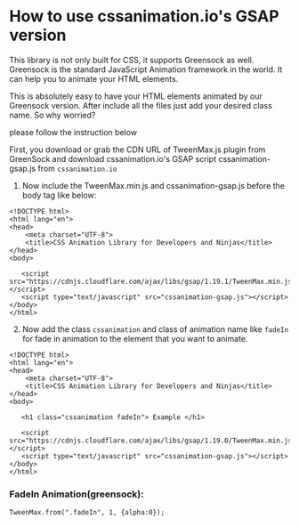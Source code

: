 # How to use cssanimation.io's GSAP version
This library is not only built for CSS, it supports Greensock as well. Greensock is the standard JavaScript Animation framework in the world. It can help you to animate your HTML elements.

This is absolutely easy to have your HTML elements animated by our Greensock version. After include all the files just add your desired class name. 
So why worried?

please follow the instruction below

First, you download or grab the CDN URL of TweenMax.js plugin from GreenSock and download cssanimation.io's GSAP script cssanimation-gsap.js from `cssanimation.io`

1. Now include the TweenMax.min.js and cssanimation-gsap.js before the body tag like below:
```
<!DOCTYPE html>
<html lang="en">
<head> 
    <meta charset="UTF-8">
    <title>CSS Animation Library for Developers and Ninjas</title> 
</head> 
<body> 

   <script src="https://cdnjs.cloudflare.com/ajax/libs/gsap/1.19.1/TweenMax.min.js"></script> 
   <script type="text/javascript" src="cssanimation-gsap.js"></script>
</body>
</html>

```

2. Now add the class `cssanimation` and class of animation name like `fadeIn` for fade in animation to the element that you want to animate.
```
<!DOCTYPE html>
<html lang="en">
<head> 
    <meta charset="UTF-8">
    <title>CSS Animation Library for Developers and Ninjas</title> 
</head> 
<body> 

   <h1 class="cssanimation fadeIn"> Example </h1> 

   <script src="https://cdnjs.cloudflare.com/ajax/libs/gsap/1.19.0/TweenMax.min.js"></script> 
   <script type="text/javascript" src="cssanimation-gsap.js"></script>
</body>
</html>
```
### FadeIn Animation(greensock):
```
TweenMax.from(".fadeIn", 1, {alpha:0});
```
